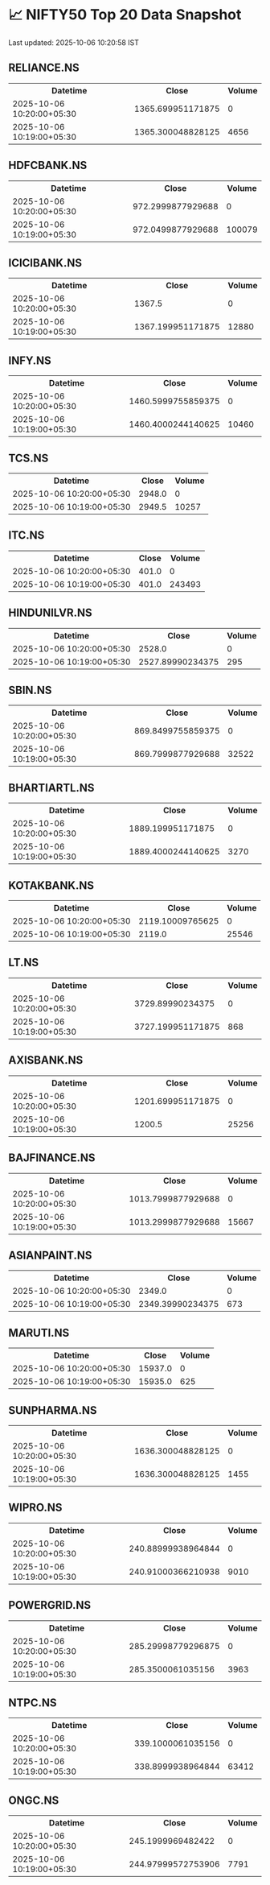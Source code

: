 # 📈 NIFTY50 Top 20 Data Snapshot

Last updated: 2025-10-06 10:20:58 IST

## RELIANCE.NS

<table>
  <tr><th>Datetime</th><th>Close</th><th>Volume</th></tr>
  <tr><td>2025-10-06 10:20:00+05:30</td><td>1365.699951171875</td><td>0</td></tr>
  <tr><td>2025-10-06 10:19:00+05:30</td><td>1365.300048828125</td><td>4656</td></tr>
</table>

## HDFCBANK.NS

<table>
  <tr><th>Datetime</th><th>Close</th><th>Volume</th></tr>
  <tr><td>2025-10-06 10:20:00+05:30</td><td>972.2999877929688</td><td>0</td></tr>
  <tr><td>2025-10-06 10:19:00+05:30</td><td>972.0499877929688</td><td>100079</td></tr>
</table>

## ICICIBANK.NS

<table>
  <tr><th>Datetime</th><th>Close</th><th>Volume</th></tr>
  <tr><td>2025-10-06 10:20:00+05:30</td><td>1367.5</td><td>0</td></tr>
  <tr><td>2025-10-06 10:19:00+05:30</td><td>1367.199951171875</td><td>12880</td></tr>
</table>

## INFY.NS

<table>
  <tr><th>Datetime</th><th>Close</th><th>Volume</th></tr>
  <tr><td>2025-10-06 10:20:00+05:30</td><td>1460.5999755859375</td><td>0</td></tr>
  <tr><td>2025-10-06 10:19:00+05:30</td><td>1460.4000244140625</td><td>10460</td></tr>
</table>

## TCS.NS

<table>
  <tr><th>Datetime</th><th>Close</th><th>Volume</th></tr>
  <tr><td>2025-10-06 10:20:00+05:30</td><td>2948.0</td><td>0</td></tr>
  <tr><td>2025-10-06 10:19:00+05:30</td><td>2949.5</td><td>10257</td></tr>
</table>

## ITC.NS

<table>
  <tr><th>Datetime</th><th>Close</th><th>Volume</th></tr>
  <tr><td>2025-10-06 10:20:00+05:30</td><td>401.0</td><td>0</td></tr>
  <tr><td>2025-10-06 10:19:00+05:30</td><td>401.0</td><td>243493</td></tr>
</table>

## HINDUNILVR.NS

<table>
  <tr><th>Datetime</th><th>Close</th><th>Volume</th></tr>
  <tr><td>2025-10-06 10:20:00+05:30</td><td>2528.0</td><td>0</td></tr>
  <tr><td>2025-10-06 10:19:00+05:30</td><td>2527.89990234375</td><td>295</td></tr>
</table>

## SBIN.NS

<table>
  <tr><th>Datetime</th><th>Close</th><th>Volume</th></tr>
  <tr><td>2025-10-06 10:20:00+05:30</td><td>869.8499755859375</td><td>0</td></tr>
  <tr><td>2025-10-06 10:19:00+05:30</td><td>869.7999877929688</td><td>32522</td></tr>
</table>

## BHARTIARTL.NS

<table>
  <tr><th>Datetime</th><th>Close</th><th>Volume</th></tr>
  <tr><td>2025-10-06 10:20:00+05:30</td><td>1889.199951171875</td><td>0</td></tr>
  <tr><td>2025-10-06 10:19:00+05:30</td><td>1889.4000244140625</td><td>3270</td></tr>
</table>

## KOTAKBANK.NS

<table>
  <tr><th>Datetime</th><th>Close</th><th>Volume</th></tr>
  <tr><td>2025-10-06 10:20:00+05:30</td><td>2119.10009765625</td><td>0</td></tr>
  <tr><td>2025-10-06 10:19:00+05:30</td><td>2119.0</td><td>25546</td></tr>
</table>

## LT.NS

<table>
  <tr><th>Datetime</th><th>Close</th><th>Volume</th></tr>
  <tr><td>2025-10-06 10:20:00+05:30</td><td>3729.89990234375</td><td>0</td></tr>
  <tr><td>2025-10-06 10:19:00+05:30</td><td>3727.199951171875</td><td>868</td></tr>
</table>

## AXISBANK.NS

<table>
  <tr><th>Datetime</th><th>Close</th><th>Volume</th></tr>
  <tr><td>2025-10-06 10:20:00+05:30</td><td>1201.699951171875</td><td>0</td></tr>
  <tr><td>2025-10-06 10:19:00+05:30</td><td>1200.5</td><td>25256</td></tr>
</table>

## BAJFINANCE.NS

<table>
  <tr><th>Datetime</th><th>Close</th><th>Volume</th></tr>
  <tr><td>2025-10-06 10:20:00+05:30</td><td>1013.7999877929688</td><td>0</td></tr>
  <tr><td>2025-10-06 10:19:00+05:30</td><td>1013.2999877929688</td><td>15667</td></tr>
</table>

## ASIANPAINT.NS

<table>
  <tr><th>Datetime</th><th>Close</th><th>Volume</th></tr>
  <tr><td>2025-10-06 10:20:00+05:30</td><td>2349.0</td><td>0</td></tr>
  <tr><td>2025-10-06 10:19:00+05:30</td><td>2349.39990234375</td><td>673</td></tr>
</table>

## MARUTI.NS

<table>
  <tr><th>Datetime</th><th>Close</th><th>Volume</th></tr>
  <tr><td>2025-10-06 10:20:00+05:30</td><td>15937.0</td><td>0</td></tr>
  <tr><td>2025-10-06 10:19:00+05:30</td><td>15935.0</td><td>625</td></tr>
</table>

## SUNPHARMA.NS

<table>
  <tr><th>Datetime</th><th>Close</th><th>Volume</th></tr>
  <tr><td>2025-10-06 10:20:00+05:30</td><td>1636.300048828125</td><td>0</td></tr>
  <tr><td>2025-10-06 10:19:00+05:30</td><td>1636.300048828125</td><td>1455</td></tr>
</table>

## WIPRO.NS

<table>
  <tr><th>Datetime</th><th>Close</th><th>Volume</th></tr>
  <tr><td>2025-10-06 10:20:00+05:30</td><td>240.88999938964844</td><td>0</td></tr>
  <tr><td>2025-10-06 10:19:00+05:30</td><td>240.91000366210938</td><td>9010</td></tr>
</table>

## POWERGRID.NS

<table>
  <tr><th>Datetime</th><th>Close</th><th>Volume</th></tr>
  <tr><td>2025-10-06 10:20:00+05:30</td><td>285.29998779296875</td><td>0</td></tr>
  <tr><td>2025-10-06 10:19:00+05:30</td><td>285.3500061035156</td><td>3963</td></tr>
</table>

## NTPC.NS

<table>
  <tr><th>Datetime</th><th>Close</th><th>Volume</th></tr>
  <tr><td>2025-10-06 10:20:00+05:30</td><td>339.1000061035156</td><td>0</td></tr>
  <tr><td>2025-10-06 10:19:00+05:30</td><td>338.8999938964844</td><td>63412</td></tr>
</table>

## ONGC.NS

<table>
  <tr><th>Datetime</th><th>Close</th><th>Volume</th></tr>
  <tr><td>2025-10-06 10:20:00+05:30</td><td>245.1999969482422</td><td>0</td></tr>
  <tr><td>2025-10-06 10:19:00+05:30</td><td>244.97999572753906</td><td>7791</td></tr>
</table>

